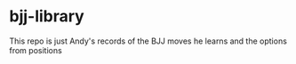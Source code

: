 # bjj-library
This repo is just Andy's records of the BJJ moves he learns and the options from positions
